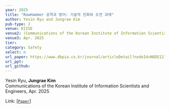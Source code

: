 ```yaml
---
year: 2025
title: "RowHammer 공격과 방어: 기술적 진화와 도전 과제"
author: Yesin Ryu and Jungrae Kim
pub-type: J
venue: KIISE
venue2: (Communications of the Korean Institute of Information Scientists and Engineers)
venue3: Apr. 2025
tier: 
category: Safety
select: n
url_paper: https://www.dbpia.co.kr/journal/articleDetail?nodeId=NODE12134391
url_ppt:
url_github:
---
```


Yesin Ryu, **Jungrae Kim** <br>
Communications of the Korean Institute of Information Scientists and Engineers, Apr. 2025 <br>

Link: [[```Paper```](https://www.dbpia.co.kr/journal/articleDetail?nodeId=NODE12134391)]

